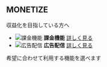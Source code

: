 ## MONETIZE
収益化を目指している方へ

<ul>
<li>
<img src="https://hayabusa.io/amebafresh-misc/uploads/channel-request/monetize_payment.png" alt="課金機能" />
<strong>課金機能</strong>
<a target="_blank" href="http://daily.freshlive.tv/posts/2138792">詳しく見る</a>
</li>
<li>
<img src="https://hayabusa.io/amebafresh-misc/uploads/channel-request/monetize_ad.png" alt="広告配信" />
<strong>広告配信</strong>
<a target="_blank" href="http://daily.freshlive.tv/posts/2137654">詳しく見る</a>
</li>
</ul>

希望に合わせて利用する機能を選べます

